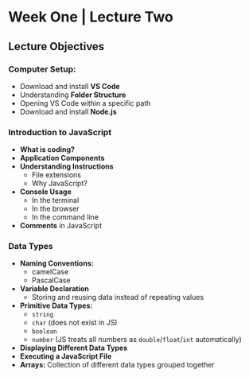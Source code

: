 # Week One | Lecture Two



## Lecture Objectives

### Computer Setup:
- Download and install **VS Code**
- Understanding **Folder Structure**
- Opening VS Code within a specific path
- Download and install **Node.js**

### Introduction to JavaScript
- **What is coding?**
- **Application Components**
- **Understanding Instructions**
  - File extensions
  - Why JavaScript?
- **Console Usage**
  - In the terminal
  - In the browser
  - In the command line
- **Comments** in JavaScript

### Data Types
- **Naming Conventions:**
  - camelCase
  - PascalCase
- **Variable Declaration**
  - Storing and reusing data instead of repeating values
- **Primitive Data Types:**
  - `string`
  - `char` (does not exist in JS)
  - `boolean`
  - `number` (JS treats all numbers as `double`/`float`/`int` automatically)
- **Displaying Different Data Types**
- **Executing a JavaScript File**
- **Arrays:** Collection of different data types grouped together


